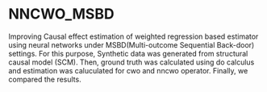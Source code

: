 # NNCWO_MSBD
Improving Causal effect estimation of weighted regression based estimator using neural networks under MSBD(Multi-outcome Sequential Back-door) settings. For this purpose, Synthetic data was generated from structural causal model (SCM). Then, ground truth was calculated using do calculus and estimation was caluculated for cwo and nncwo operator. Finally, we compared the results.
